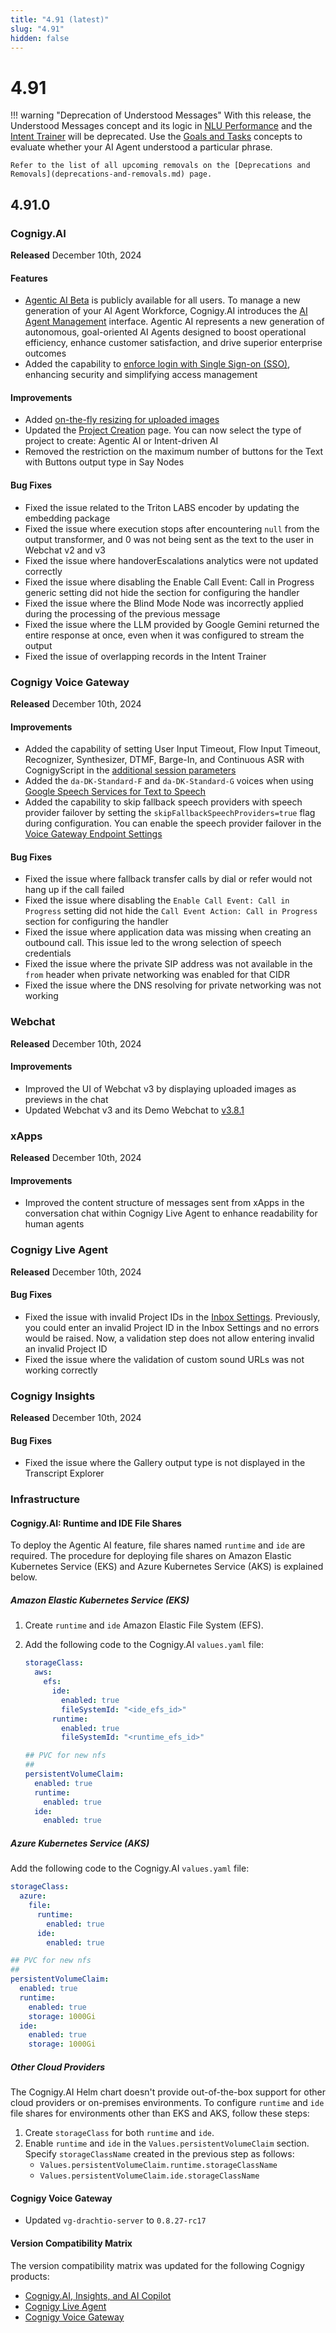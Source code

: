 ```yaml
---
title: "4.91 (latest)"
slug: "4.91"
hidden: false
---
```


# 4.91

!!! warning "Deprecation of Understood Messages"
    With this release, the Understood Messages concept and its logic in [NLU Performance](../insights/dashboards/nlu-performance.md#understood-messages) and the [Intent Trainer](../ai/train/intent-trainer.md) will be deprecated. Use the [Goals and Tasks](../ai/analyze/goals-and-tasks/overview.md) concepts to evaluate whether your AI Agent understood a particular phrase.
   
    Refer to the list of all upcoming removals on the [Deprecations and Removals](deprecations-and-removals.md) page.

## 4.91.0

### Cognigy.AI

**Released** December 10th, 2024

#### Features

- [Agentic AI Beta](../ai/empower/agentic-ai/overview.md) is publicly available for all users. To manage a new generation of your AI Agent Workforce, Cognigy.AI introduces the [AI Agent Management](../ai/empower/agentic-ai/manage-ai-agents.md) interface. Agentic AI represents a new generation of autonomous, goal-oriented AI Agents designed to boost operational efficiency, enhance customer satisfaction, and drive superior enterprise outcomes
- Added the capability to [enforce login with Single Sign-on (SSO)](../ai/installation/single-sign-on-saml2.md#enforce-login-with-sso), enhancing security and simplifying access management

#### Improvements

- Added [on-the-fly resizing for uploaded images](../ai/deploy/endpoints/file-storage.md#resize-images)
- Updated the [Project Creation](../ai/build/projects.md#create-a-project) page. You can now select the type of project to create: Agentic AI or Intent-driven AI
- Removed the restriction on the maximum number of buttons for the Text with Buttons output type in Say Nodes

#### Bug Fixes

- Fixed the issue related to the Triton LABS encoder by updating the embedding package
- Fixed the issue where execution stops after encountering `null` from the output transformer, and 0 was not being sent as the text to the user in Webchat v2 and v3
- Fixed the issue where handoverEscalations analytics were not updated correctly
- Fixed the issue where disabling the Enable Call Event: Call in Progress generic setting did not hide the section for configuring the handler
- Fixed the issue where the Blind Mode Node was incorrectly applied during the processing of the previous message
- Fixed the issue where the LLM provided by Google Gemini returned the entire response at once, even when it was configured to stream the output
- Fixed the issue of overlapping records in the Intent Trainer

### Cognigy Voice Gateway

**Released** December 10th, 2024

#### Improvements

- Added the capability of setting User Input Timeout, Flow Input Timeout, Recognizer, Synthesizer, DTMF, Barge-In, and Continuous ASR with CognigyScript in the [additional session parameters](../ai/build/node-reference/voice/voice-gateway/parameter-details.md#advanced)
- Added the `da-DK-Standard-F` and `da-DK-Standard-G` voices when using [Google Speech Services for Text to Speech](../ai/overview/getting-started-with-voice-agent.md)
- Added the capability to skip fallback speech providers with speech provider failover by setting the `skipFallbackSpeechProviders=true` flag during configuration. You can enable the speech provider failover in the [Voice Gateway Endpoint Settings](../ai/deploy/endpoint-reference/voice-gateway.md)

#### Bug Fixes

- Fixed the issue where fallback transfer calls by dial or refer would not hang up if the call failed
- Fixed the issue where disabling the `Enable Call Event: Call in Progress` setting did not hide the `Call Event Action: Call in Progress` section for configuring the handler
- Fixed the issue where application data was missing when creating an outbound call. This issue led to the wrong selection of speech credentials
- Fixed the issue where the private SIP address was not available in the `from` header when private networking was enabled for that CIDR
- Fixed the issue where the DNS resolving for private networking was not working

### Webchat

**Released** December 10th, 2024

#### Improvements

- Improved the UI of Webchat v3 by displaying uploaded images as previews in the chat
- Updated Webchat v3 and its Demo Webchat to [v3.8.1](https://github.com/Cognigy/Webchat/releases/tag/v3.8.1)

### xApps

**Released** December 10th, 2024

#### Improvements

- Improved the content structure of messages sent from xApps in the conversation chat within Cognigy Live Agent to enhance readability for human agents

### Cognigy Live Agent

**Released** December 10th, 2024

#### Bug Fixes

- Fixed the issue with invalid Project IDs in the [Inbox Settings](../live-agent/settings/inboxes.md). Previously, you could enter an invalid Project ID in the Inbox Settings and no errors would be raised. Now, a validation step does not allow entering invalid an invalid Project ID
- Fixed the issue where the validation of custom sound URLs was not working correctly

### Cognigy Insights

**Released** December 10th, 2024

#### Bug Fixes

- Fixed the issue where the Gallery output type is not displayed in the Transcript Explorer

### Infrastructure

#### Cognigy.AI: Runtime and IDE File Shares

To deploy the Agentic AI feature, file shares named `runtime` and `ide` are required. The procedure for deploying file shares on Amazon Elastic Kubernetes Service (EKS) and Azure Kubernetes Service (AKS) is explained below.

##### Amazon Elastic Kubernetes Service (EKS)

1. Create `runtime` and `ide` Amazon Elastic File System (EFS).
2. Add the following code to the Cognigy.AI `values.yaml` file:

    ```yaml
    storageClass:
      aws:
        efs:
          ide:
            enabled: true
            fileSystemId: "<ide_efs_id>"
          runtime:
            enabled: true
            fileSystemId: "<runtime_efs_id>"
    
    ## PVC for new nfs
    ##
    persistentVolumeClaim:
      enabled: true
      runtime:
        enabled: true
      ide:
        enabled: true
    ```

##### Azure Kubernetes Service (AKS)

Add the following code to the Cognigy.AI `values.yaml` file:

```yaml
storageClass:
  azure:
    file:
      runtime:
        enabled: true
      ide:
        enabled: true

## PVC for new nfs
##
persistentVolumeClaim:
  enabled: true
  runtime:
    enabled: true
    storage: 1000Gi
  ide:
    enabled: true
    storage: 1000Gi
```

##### Other Cloud Providers

The Cognigy.AI Helm chart doesn't provide out-of-the-box support for other cloud providers or on-premises environments. To configure `runtime` and `ide` file shares for environments other than EKS and AKS, follow these steps:

1. Create `storageClass` for both `runtime` and `ide`.
2. Enable `runtime` and `ide` in the `Values.persistentVolumeClaim` section. Specify `storageClassName` created in the previous step as follows:
    - `Values.persistentVolumeClaim.runtime.storageClassName`
    - `Values.persistentVolumeClaim.ide.storageClassName`
   
#### Cognigy Voice Gateway

- Updated `vg-drachtio-server` to `0.8.27-rc17`

#### Version Compatibility Matrix

The version compatibility matrix was updated for the following Cognigy products:

- [Cognigy.AI, Insights, and AI Copilot](../ai/installation/version-compatibility-matrix.md)
- [Cognigy Live Agent](../live-agent/installation/deployment/version-compatibility-matrix.md)
- [Cognigy Voice Gateway](../voice-gateway/installation/version-compatibility-matrix.md)